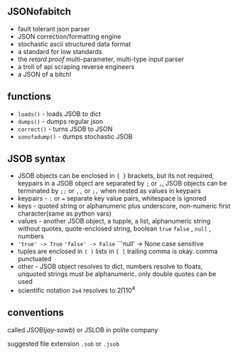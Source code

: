 ## JSONofabitch

- fault tolerant json parser
- JSON correction/formatting engine
- stochastic ascii structured data format
- a standard for low standards
- the *retard proof* multi-parameter, multi-type input parser
- a troll of api scraping reverse engineers
- a JSON of a bitch!

functions
---------

- ``loads()`` - loads JSOB to dict
- ``dumps()`` - dumps regular json
- ``correct()`` - turns JSOB to JSON 
- ``sonofadump()`` - dumps stochastic JSOB

JSOB syntax
-----------

- JSOB objects can be enclosed in ``{ }`` brackets, but its not required, keypairs in a JSOB object are separated by ``;`` or ``,``, JSOB objects can be terminated by ``;;`` or ``,,`` or ``;,`` when nested as values in keypairs
- keypairs -  ``:`` or ``=`` separate key value pairs, whitespace is ignored  
- keys - quoted string or alphanumeric plus underscore, non-numeric first character(same as python vars)
- values - another JSOB object, a tupple, a list, alphanumeric string without quotes, quote-enclosed string, boolean ``true`` ``false`` , ``null`` , numbers
- ``'true' -> True`` ``'false' -> False`` ``'null' -> None case sensitive
- tuples are enclosed in ``( )`` lists in ``[ ]`` trailing comma is okay. comma punctuated 
- other - JSOB object resolves to dict, numbers resolve to floats, unquoted strings must be alphanumeric. only double quotes can be used
- scientific notation ``2e4`` resolves to $2 \prod 10^4$



conventions
-----------

called JSOB(*jay-sawb*) or JSLOB in polite company

suggested file extension ``.sob`` or ``.jsob`` 
